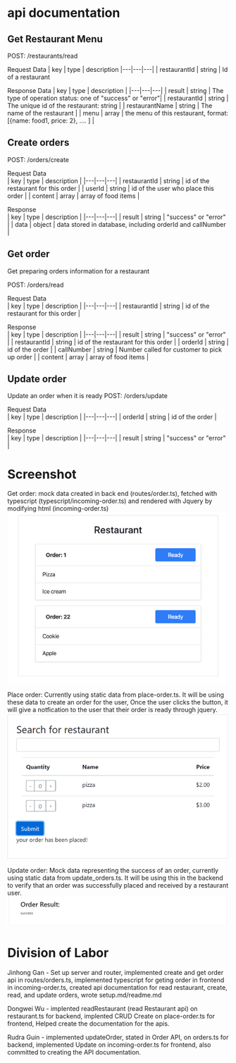 # api documentation

## Get Restaurant Menu

POST: /restaurants/read

Request Data 
| key | type | description
|---|---|---|
| restaurantId | string | Id of a restaurant

Response Data
| key  | type | description |
|---|---|---|
| result | string | The type of operation status: one of "success" or "error"|
| restaurantId | string | The unique id of the restaurant: string |
| restaurantName | string | The name of the restaurant |
| menu | array | the menu of this restaurant, format: [{name: food1, price: 2}, …. ] |



## Create orders

POST: /orders/create

Request Data  
| key  | type  | description  |
|---|---|---|
| restaurantId  | string  | id of the restaurant for this order  |
| userId  | string  | id of the user who place this order  |
| content  | array  | array of food items  |

Response  
| key  | type  | description  |
|---|---|---|
| result  | string  | "success" or "error"  |
| data | object | data stored in database, including orderId and callNumber |

## Get order
Get preparing orders information for a restaurant

POST: /orders/read

Request Data   
| key  | type  | description  |
|---|---|---|
| restaurantId  | string  | id of the restaurant for this order |

Response  
| key  | type  | description  |
|---|---|---|
| result  | string  | "success" or "error"  |
| restaurantId  | string  | id of the restaurant for this order  |
| orderId  | string  | id of the order  |
| callNumber | string  | Number called for customer to pick up order  |
| content  | array  | array of food items  |

## Update order
Update an order when it is ready
POST: /orders/update

Request Data   
| key  | type  | description  |
|---|---|---|
| orderId  | string  | id of the order  |

Response  
| key  | type  | description  |
|---|---|---|
| result  | string  | "success" or "error"  |

# Screenshot
Get order: mock data created in back end (routes/order.ts), fetched with typescript (typescript/incoming-order.ts) and rendered with Jquery by modifying html (incoming-order.ts)
![read order screenshot](https://github.com/Jinhong19/cs326-final-iota/blob/master/docs/images/read_order.png)

Place order: Currently using static data from place-order.ts. It will be using these data to create an order for the user, Once the user clicks the button, it will give a notfication to the user that their order is ready through jquery.
![Place order screenshot](https://github.com/Jinhong19/cs326-final-iota/blob/master/docs/images/place_order_interface.PNG)

Update order: Mock data representing the success of an order, currently using static data from update_orders.ts. It will be using this in the backend to verify that an order was successfully placed and received by a restaurant user.
![Update order screenshot](https://github.com/Jinhong19/cs326-final-iota/blob/master/docs/images/update_order.png)

# Division of Labor
Jinhong Gan - Set up server and router, implemented create and get order api in routes/orders.ts, implemented typescript for geting order in frontend in incoming-order.ts, created api documentation for read restaurant, create, read, and update orders, wrote setup.md/readme.md

Dongwei Wu - implented readRestaurant (read Restaurant api) on restaurant.ts for backend, implented CRUD Create on place-order.ts for frontend, Helped create the documentation for the apis.

Rudra Guin - implemented updateOrder, stated in Order API, on orders.ts for backend, implemented Update on incoming-order.ts for frontend, also committed to creating the API documentation.